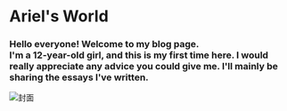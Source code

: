 <h1>Ariel's World</h1>
<h3>Hello everyone! Welcome to my blog page. <br/>
  I'm a 12-year-old girl, and this is my first time here. I would really appreciate any advice you could give me.
  I'll mainly be sharing the essays I've written.</h3>
  <img src=“https://th.bing.com/th/id/OIP.o-a9jlQdmc8NdLgtLYQmJgHaKL?w=194&h=267&c=7&r=0&o=7&dpr=2&pid=1.7&rm=3” alt="封面" width=“500”>
